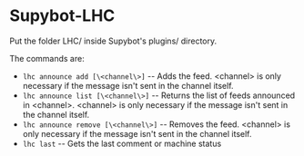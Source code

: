 # Supybot-LHC
Put the folder LHC/ inside Supybot's plugins/ directory.

The commands are:

- `lhc announce add [\<channel\>]` -- Adds the feed. \<channel\> is only necessary if the message isn't sent in the channel itself.
- `lhc announce list [\<channel\>]` -- Returns the list of feeds announced in \<channel\>. \<channel\> is only necessary if the message isn't sent in the channel itself.
- `lhc announce remove [\<channel\>]` -- Removes the feed. \<channel\> is only necessary if the message isn't sent in the channel itself.
- `lhc last` -- Gets the last comment or machine status

